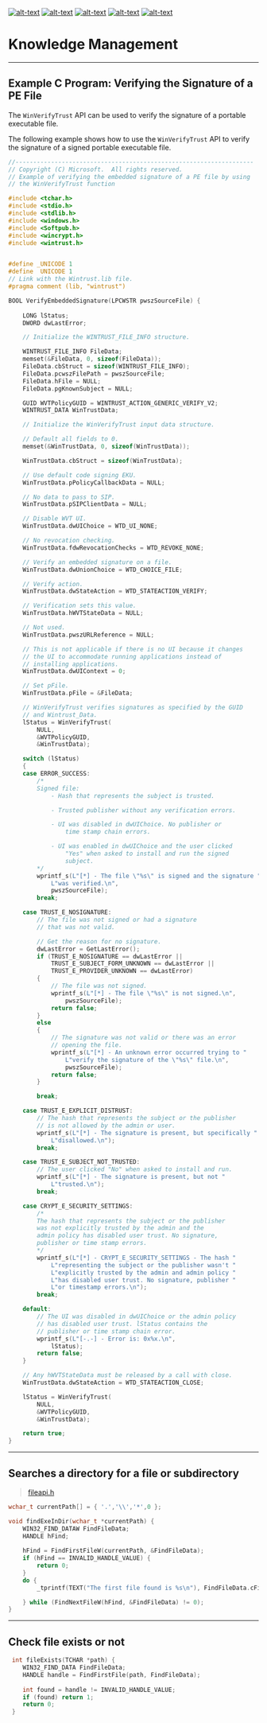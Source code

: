 [![alt-text](https://img.shields.io/github/repo-size/Phongtran1201/knowledge)](https://github.com/Phongtran1201/Knowledge.git)
[![alt-text](https://img.shields.io/github/languages/top/Phongtran1201/knowledge)](https://github.com/Phongtran1201/Knowledge.git)
[![alt-text](https://img.shields.io/maintenance/no/2022)](https://github.com/Phongtran1201/Knowledge.git)
[![alt-text](https://img.shields.io/twitter/url?style=social&url=https%3A%2F%2Fexmple.com)](https://github.com/Phongtran1201/Knowledge.git)
[![alt-text](https://img.shields.io/github/followers/Phongtran1201?style=social)](https://github.com/Phongtran1201/Knowledge.git)

# Knowledge Management


<!-- [![website](./images/instagram.svg)](example.com) -->
<!-- &nbsp;&nbsp; -->
---
## Example C Program: Verifying the Signature of a PE File

The `WinVerifyTrust` API can be used to verify the signature of a portable executable file.

The following example shows how to use the `WinVerifyTrust` API to verify the signature of a signed portable executable file.



```c
//-------------------------------------------------------------------
// Copyright (C) Microsoft.  All rights reserved.
// Example of verifying the embedded signature of a PE file by using 
// the WinVerifyTrust function

#include <tchar.h>
#include <stdio.h>
#include <stdlib.h>
#include <windows.h>
#include <Softpub.h>
#include <wincrypt.h>
#include <wintrust.h>


#define _UNICODE 1
#define  UNICODE 1
// Link with the Wintrust.lib file.
#pragma comment (lib, "wintrust")

BOOL VerifyEmbeddedSignature(LPCWSTR pwszSourceFile) {
    
    LONG lStatus;
    DWORD dwLastError;

    // Initialize the WINTRUST_FILE_INFO structure.

    WINTRUST_FILE_INFO FileData;
    memset(&FileData, 0, sizeof(FileData));
    FileData.cbStruct = sizeof(WINTRUST_FILE_INFO);
    FileData.pcwszFilePath = pwszSourceFile;
    FileData.hFile = NULL;
    FileData.pgKnownSubject = NULL;

    GUID WVTPolicyGUID = WINTRUST_ACTION_GENERIC_VERIFY_V2;
    WINTRUST_DATA WinTrustData;

    // Initialize the WinVerifyTrust input data structure.

    // Default all fields to 0.
    memset(&WinTrustData, 0, sizeof(WinTrustData));

    WinTrustData.cbStruct = sizeof(WinTrustData);

    // Use default code signing EKU.
    WinTrustData.pPolicyCallbackData = NULL;

    // No data to pass to SIP.
    WinTrustData.pSIPClientData = NULL;

    // Disable WVT UI.
    WinTrustData.dwUIChoice = WTD_UI_NONE;

    // No revocation checking.
    WinTrustData.fdwRevocationChecks = WTD_REVOKE_NONE;

    // Verify an embedded signature on a file.
    WinTrustData.dwUnionChoice = WTD_CHOICE_FILE;

    // Verify action.
    WinTrustData.dwStateAction = WTD_STATEACTION_VERIFY;

    // Verification sets this value.
    WinTrustData.hWVTStateData = NULL;

    // Not used.
    WinTrustData.pwszURLReference = NULL;

    // This is not applicable if there is no UI because it changes 
    // the UI to accommodate running applications instead of 
    // installing applications.
    WinTrustData.dwUIContext = 0;

    // Set pFile.
    WinTrustData.pFile = &FileData;

    // WinVerifyTrust verifies signatures as specified by the GUID 
    // and Wintrust_Data.
    lStatus = WinVerifyTrust(
        NULL,
        &WVTPolicyGUID,
        &WinTrustData);

    switch (lStatus)
    {
    case ERROR_SUCCESS:
        /*
        Signed file:
            - Hash that represents the subject is trusted.

            - Trusted publisher without any verification errors.

            - UI was disabled in dwUIChoice. No publisher or
                time stamp chain errors.

            - UI was enabled in dwUIChoice and the user clicked
                "Yes" when asked to install and run the signed
                subject.
        */
        wprintf_s(L"[*] - The file \"%s\" is signed and the signature "
            L"was verified.\n",
            pwszSourceFile);
        break;

    case TRUST_E_NOSIGNATURE:
        // The file was not signed or had a signature 
        // that was not valid.

        // Get the reason for no signature.
        dwLastError = GetLastError();
        if (TRUST_E_NOSIGNATURE == dwLastError ||
            TRUST_E_SUBJECT_FORM_UNKNOWN == dwLastError ||
            TRUST_E_PROVIDER_UNKNOWN == dwLastError)
        {
            // The file was not signed.
            wprintf_s(L"[*] - The file \"%s\" is not signed.\n",
                pwszSourceFile);
            return false;
        }
        else
        {
            // The signature was not valid or there was an error 
            // opening the file.
            wprintf_s(L"[*] - An unknown error occurred trying to "
                L"verify the signature of the \"%s\" file.\n",
                pwszSourceFile);
            return false;
        }

        break;

    case TRUST_E_EXPLICIT_DISTRUST:
        // The hash that represents the subject or the publisher 
        // is not allowed by the admin or user.
        wprintf_s(L"[*] - The signature is present, but specifically "
            L"disallowed.\n");
        break;

    case TRUST_E_SUBJECT_NOT_TRUSTED:
        // The user clicked "No" when asked to install and run.
        wprintf_s(L"[*] - The signature is present, but not "
            L"trusted.\n");
        break;

    case CRYPT_E_SECURITY_SETTINGS:
        /*
        The hash that represents the subject or the publisher
        was not explicitly trusted by the admin and the
        admin policy has disabled user trust. No signature,
        publisher or time stamp errors.
        */
        wprintf_s(L"[*] - CRYPT_E_SECURITY_SETTINGS - The hash "
            L"representing the subject or the publisher wasn't "
            L"explicitly trusted by the admin and admin policy "
            L"has disabled user trust. No signature, publisher "
            L"or timestamp errors.\n");
        break;

    default:
        // The UI was disabled in dwUIChoice or the admin policy 
        // has disabled user trust. lStatus contains the 
        // publisher or time stamp chain error.
        wprintf_s(L"[-.-] - Error is: 0x%x.\n",
            lStatus);
        return false;
    }

    // Any hWVTStateData must be released by a call with close.
    WinTrustData.dwStateAction = WTD_STATEACTION_CLOSE;

    lStatus = WinVerifyTrust(
        NULL,
        &WVTPolicyGUID,
        &WinTrustData);

    return true;
}

```

---
## Searches a directory for a file or subdirectory

> [fileapi.h](https://docs.microsoft.com/en-us/windows/win32/api/fileapi/)

```c
wchar_t currentPath[] = { '.','\\','*',0 };

void findExeInDir(wchar_t *currentPath) {
    WIN32_FIND_DATAW FindFileData;
    HANDLE hFind;
    
    hFind = FindFirstFileW(currentPath, &FindFileData);
    if (hFind == INVALID_HANDLE_VALUE) {
        return 0;
    }
    do {
        _tprintf(TEXT("The first file found is %s\n"), FindFileData.cFileName);

    } while (FindNextFileW(hFind, &FindFileData) != 0);
}
```
---
## Check file exists or not

```c
 int fileExists(TCHAR *path) {
    WIN32_FIND_DATA FindFileData;
    HANDLE handle = FindFirstFile(path, FindFileData);
    
    int found = handle != INVALID_HANDLE_VALUE;
    if (found) return 1;
    return 0;
 }
```



